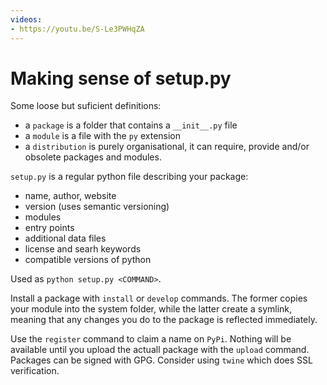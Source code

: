 ```yaml
---
videos:
- https://youtu.be/S-Le3PWHqZA
---
```


# Making sense of setup.py

Some loose but suficient definitions:
- a `package` is a folder that contains a `__init__.py` file
- a `module` is a file with the `py` extension
- a `distribution` is purely organisational, it can require, provide and/or obsolete packages and modules.

`setup.py` is a regular python file describing your package:
- name, author, website
- version (uses semantic versioning)
- modules
- entry points
- additional data files
- license and searh keywords
- compatible versions of python

Used as `python setup.py <COMMAND>`.

Install a package with `install` or `develop` commands. The former copies your module into the system folder, while the latter create a symlink, meaning that any changes you do to the package is reflected immediately.

Use the `register` command to claim a name on `PyPi`. Nothing will be available until you upload the actuall package with the `upload` command. Packages can be signed with GPG. Consider using `twine` which does SSL verification.